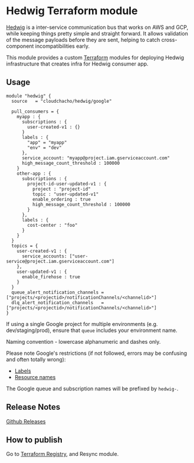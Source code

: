 Hedwig Terraform module
=======================

[Hedwig](https://cloudchacho.github.io/hedwig) is a inter-service communication bus that works on AWS and GCP, while 
keeping things pretty simple and straight forward. It allows validation of the message payloads before they are sent,
helping to catch cross-component incompatibilities early.

This module provides a custom [Terraform](https://www.terraform.io/) modules for deploying Hedwig infrastructure that
creates infra for Hedwig consumer app.

## Usage 

```hcl
module "hedwig" {
  source   = "cloudchacho/hedwig/google"

  pull_consumers = {
    myapp : {
      subscriptions : {
        user-created-v1 : {}
      }
      labels : {
        "app" = "myapp"
        "env" = "dev"
      },
      service_account: "myapp@project.iam.gserviceaccount.com"
      high_message_count_threshold : 100000
    }
    other-app : {
      subscriptions : {
        project-id-user-updated-v1 : {
          project : "project-id"
          topic : "user-updated-v1"
          enable_ordering : true
          high_message_count_threshold : 100000
        }
      },
      labels : {
        cost-center : "foo"
      }
    }
  }
  topics = {
    user-created-v1 : {
      service_accounts: ["user-service@project.iam.gserviceaccount.com"]
    },
    user-updated-v1 : {
      enable_firehose : true
    }
  }
  queue_alert_notification_channels = ["projects/<projectid>/notificationChannels/<channelid>"]
  dlq_alert_notification_channels   = ["projects/<projectid>/notificationChannels/<channelid>"]
}
```

If using a single Google project for multiple environments (e.g. dev/staging/prod), ensure that `queue` includes 
your environment name.

Naming convention - lowercase alphanumeric and dashes only.

Please note Google's restrictions (if not followed, errors may be confusing and often totally wrong):
- [Labels](https://cloud.google.com/pubsub/docs/labels#requirements)
- [Resource names](https://cloud.google.com/pubsub/docs/admin#resource_names) 

The Google queue and subscription names will be prefixed by `hedwig-`.

## Release Notes

[Github Releases](https://github.com/cloudchacho/terraform-google-hedwig-queue/releases)

## How to publish

Go to [Terraform Registry](https://registry.terraform.io/modules/cloudchacho/hedwig-queue/google), and Resync module.
